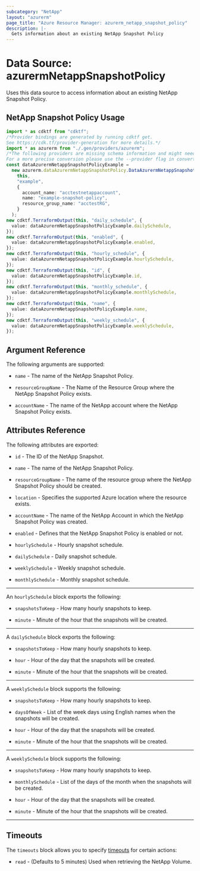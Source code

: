 ```yaml
---
subcategory: "NetApp"
layout: "azurerm"
page_title: "Azure Resource Manager: azurerm_netapp_snapshot_policy"
description: |-
  Gets information about an existing NetApp Snapshot Policy
---
```


# Data Source: azurermNetappSnapshotPolicy

Uses this data source to access information about an existing NetApp Snapshot Policy.

## NetApp Snapshot Policy Usage

```typescript
import * as cdktf from "cdktf";
/*Provider bindings are generated by running cdktf get.
See https://cdk.tf/provider-generation for more details.*/
import * as azurerm from "./.gen/providers/azurerm";
/*The following providers are missing schema information and might need manual adjustments to synthesize correctly: azurerm.
For a more precise conversion please use the --provider flag in convert.*/
const dataAzurermNetappSnapshotPolicyExample =
  new azurerm.dataAzurermNetappSnapshotPolicy.DataAzurermNetappSnapshotPolicy(
    this,
    "example",
    {
      account_name: "acctestnetappaccount",
      name: "example-snapshot-policy",
      resource_group_name: "acctestRG",
    }
  );
new cdktf.TerraformOutput(this, "daily_schedule", {
  value: dataAzurermNetappSnapshotPolicyExample.dailySchedule,
});
new cdktf.TerraformOutput(this, "enabled", {
  value: dataAzurermNetappSnapshotPolicyExample.enabled,
});
new cdktf.TerraformOutput(this, "hourly_schedule", {
  value: dataAzurermNetappSnapshotPolicyExample.hourlySchedule,
});
new cdktf.TerraformOutput(this, "id", {
  value: dataAzurermNetappSnapshotPolicyExample.id,
});
new cdktf.TerraformOutput(this, "monthly_schedule", {
  value: dataAzurermNetappSnapshotPolicyExample.monthlySchedule,
});
new cdktf.TerraformOutput(this, "name", {
  value: dataAzurermNetappSnapshotPolicyExample.name,
});
new cdktf.TerraformOutput(this, "weekly_schedule", {
  value: dataAzurermNetappSnapshotPolicyExample.weeklySchedule,
});

```

## Argument Reference

The following arguments are supported:

*   `name` - The name of the NetApp Snapshot Policy.

*   `resourceGroupName` - The Name of the Resource Group where the NetApp Snapshot Policy exists.

*   `accountName` - The name of the NetApp account where the NetApp Snapshot Policy exists.

## Attributes Reference

The following attributes are exported:

*   `id` - The ID of the NetApp Snapshot.

*   `name` - The name of the NetApp Snapshot Policy.

*   `resourceGroupName` - The name of the resource group where the NetApp Snapshot Policy should be created.

*   `location` - Specifies the supported Azure location where the resource exists.

*   `accountName` - The name of the NetApp Account in which the NetApp Snapshot Policy was created.

*   `enabled` - Defines that the NetApp Snapshot Policy is enabled or not.

*   `hourlySchedule` - Hourly snapshot schedule.

*   `dailySchedule` - Daily snapshot schedule.

*   `weeklySchedule` - Weekly snapshot schedule.

*   `monthlySchedule` - Monthly snapshot schedule.

***

An `hourlySchedule` block exports the following:

*   `snapshotsToKeep` - How many hourly snapshots to keep.

*   `minute` - Minute of the hour that the snapshots will be created.

***

A `dailySchedule` block exports the following:

*   `snapshotsToKeep` - How many hourly snapshots to keep.

*   `hour` - Hour of the day that the snapshots will be created.

*   `minute` - Minute of the hour that the snapshots will be created.

***

A `weeklySchedule` block supports the following:

*   `snapshotsToKeep` - How many hourly snapshots to keep.

*   `daysOfWeek` - List of the week days using English names when the snapshots will be created.

*   `hour` - Hour of the day that the snapshots will be created.

*   `minute` - Minute of the hour that the snapshots will be created.

***

A `weeklySchedule` block supports the following:

*   `snapshotsToKeep` -  How many hourly snapshots to keep.

*   `monthlySchedule` -  List of the days of the month when the snapshots will be created.

*   `hour` -  Hour of the day that the snapshots will be created.

*   `minute` -  Minute of the hour that the snapshots will be created.

***

## Timeouts

The `timeouts` block allows you to specify [timeouts](https://www.terraform.io/language/resources/syntax#operation-timeouts) for certain actions:

* `read` - (Defaults to 5 minutes) Used when retrieving the NetApp Volume.
